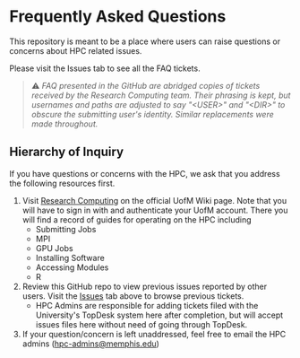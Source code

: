 # Frequently Asked Questions 

This repository is meant to be a place where users can raise questions or concerns about HPC related issues.

Please visit the Issues tab to see all the FAQ tickets.

> :warning:  _FAQ presented in the GitHub are abridged copies of tickets received by the Research Computing team. Their phrasing is kept, but usernames and paths are adjusted to say "&lt;USER&gt;" and "&lt;DIR&gt;" to obscure the submitting user's identity. Similar replacements were made throughout._

## Hierarchy of Inquiry

If you have questions or concerns with the HPC, we ask that you address the following resources first.

1. Visit [Research Computing](https://uofmwiki.memphis.edu/shelves/research-computing) on the official UofM Wiki page. Note that you will have to sign in with and authenticate your UofM account. There you will find a record of guides for operating on the HPC including
    - Submitting Jobs
    - MPI
    - GPU Jobs
    - Installing Software
    - Accessing Modules
    - R
2. Review this GitHub repo to view previous issues reported by other users. Visit the [Issues](https://github.com/uofm-research-computing/bigblue-FAQ/issues) tab above to browse previous tickets. 
    - HPC Admins are responsible for adding tickets filed with the University's TopDesk system here after completion, but will accept issues files here without need of going through TopDesk.
3. If your question/concern is left unaddressed, feel free to email the HPC admins (hpc-admins@memphis.edu)

